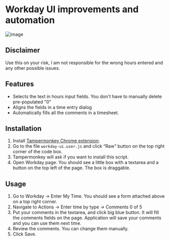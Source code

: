# Workday UI improvements and automation

![image](https://github.com/user-attachments/assets/8c76f649-c7dc-455c-892b-438b6748eba1)


## Disclaimer
Use this on your risk, I am not responsible for the wrong hours entered and any other possible issues.

## Features
* Selects the text in hours input fields. You don't have to manually delete pre-populated "0"
* Aligns the fields in a time entry dialog
* Automatically fills all the comments in a timesheet.


## Installation

1. Install [Tampermonkey Chrome extension](https://chrome.google.com/webstore/detail/tampermonkey/dhdgffkkebhmkfjojejmpbldmpobfkfo?hl=en).
2. Go to the file `workday-ui.user.js` and click “Raw” button on the top right corner of the code box.
3. Tampermonkey will ask if you want to install this script.
4. Open Workday page. You should see a little box with a textarea and a button on the top left of the page. The box is draggable.

## Usage

1. Go to Workday &rarr; Enter My Time. You should see a form attached above on a top right corner.
1. Navigate to Actions&nbsp;&rarr;&nbsp;Enter time by&nbsp;type&nbsp;&rarr; Comments 0 of 5
1. Put your comments in the textarea, and click big blue button. It will fill the comments fields on the page. Application will save your comments and you can use them next time.
1. Review the comments. You can change them manually.
1. Click Save.
 

 
